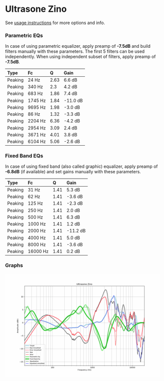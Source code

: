 # Ultrasone Zino
See [usage instructions](https://github.com/jaakkopasanen/AutoEq#usage) for more options and info.

### Parametric EQs
In case of using parametric equalizer, apply preamp of **-7.5dB** and build filters manually
with these parameters. The first 5 filters can be used independently.
When using independent subset of filters, apply preamp of **-7.5dB**.

| Type    | Fc      |    Q | Gain     |
|:--------|:--------|:-----|:---------|
| Peaking | 24 Hz   | 2.63 | 6.6 dB   |
| Peaking | 340 Hz  | 2.3  | 4.2 dB   |
| Peaking | 683 Hz  | 1.86 | 7.4 dB   |
| Peaking | 1745 Hz | 1.84 | -11.0 dB |
| Peaking | 9695 Hz | 1.98 | -3.0 dB  |
| Peaking | 86 Hz   | 1.32 | -3.3 dB  |
| Peaking | 2204 Hz | 6.36 | -4.2 dB  |
| Peaking | 2954 Hz | 3.09 | 2.4 dB   |
| Peaking | 3671 Hz | 4.01 | 3.8 dB   |
| Peaking | 6104 Hz | 5.06 | -2.6 dB  |

### Fixed Band EQs
In case of using fixed band (also called graphic) equalizer, apply preamp of **-6.8dB**
(if available) and set gains manually with these parameters.

| Type    | Fc       |    Q | Gain     |
|:--------|:---------|:-----|:---------|
| Peaking | 31 Hz    | 1.41 | 5.3 dB   |
| Peaking | 62 Hz    | 1.41 | -3.6 dB  |
| Peaking | 125 Hz   | 1.41 | -2.3 dB  |
| Peaking | 250 Hz   | 1.41 | 2.0 dB   |
| Peaking | 500 Hz   | 1.41 | 6.3 dB   |
| Peaking | 1000 Hz  | 1.41 | 1.2 dB   |
| Peaking | 2000 Hz  | 1.41 | -11.2 dB |
| Peaking | 4000 Hz  | 1.41 | 5.0 dB   |
| Peaking | 8000 Hz  | 1.41 | -3.6 dB  |
| Peaking | 16000 Hz | 1.41 | 0.2 dB   |

### Graphs
![](./Ultrasone%20Zino.png)